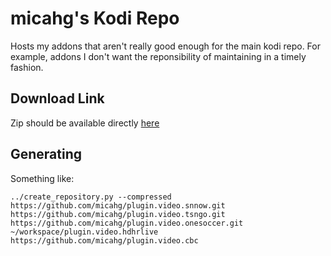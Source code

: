 # micahg's Kodi Repo

Hosts my addons that aren't really good enough for the main kodi repo. For
example, addons I don't want the reponsibility of maintaining in a timely
fashion.

## Download Link

Zip should be available directly [here](https://raw.githubusercontent.com/micahg/repo.micahg/master/repo.micahg.zip)

## Generating

Something like:

```
../create_repository.py --compressed https://github.com/micahg/plugin.video.snnow.git https://github.com/micahg/plugin.video.tsngo.git https://github.com/micahg/plugin.video.onesoccer.git ~/workspace/plugin.video.hdhrlive https://github.com/micahg/plugin.video.cbc
```
